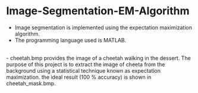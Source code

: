 # Image-Segmentation-EM-Algorithm

* Image segmentation is implemented using the expectation maximization algorithm.<br/>
* The programming language used is MATLAB. 
<br/>
- cheetah.bmp provides the image of a cheetah walking in the dessert. The purpose of this project is to extract the image of cheeta from the background using a statistical technique known as expectation maximization. the ideal result (100 % accuracy) is shown in cheetah_mask.bmp. 
